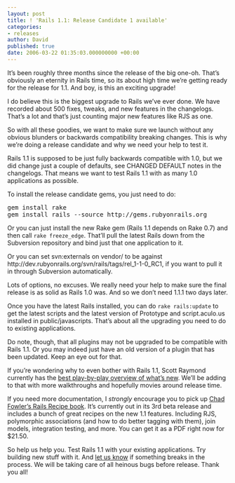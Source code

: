 ```yaml
---
layout: post
title: ! 'Rails 1.1: Release Candidate 1 available'
categories:
- releases
author: David
published: true
date: 2006-03-22 01:35:03.000000000 +00:00
---
```

<p>It&#8217;s been roughly three months since the release of the big one-oh. That&#8217;s obviously an eternity in Rails time, so its about high time we&#8217;re getting ready for the release for 1.1. And boy, is this an exciting upgrade!</p>
<p>I do believe this is the biggest upgrade to Rails we&#8217;ve ever done. We have recorded about 500 fixes, tweaks, and new features in the changelogs. That&#8217;s a lot and that&#8217;s just counting major new features like <span class="caps">RJS</span> as one.</p>
<p>So with all these goodies, we want to make sure we launch without any obvious blunders or backwards compatibility breaking changes. This is why we&#8217;re doing a release candidate and why we need your help to test it.</p>
<p>Rails 1.1 is supposed to be just fully backwards compatible with 1.0, but we did change just a couple of defaults, see <span class="caps">CHANGED</span> <span class="caps">DEFAULT</span> notes in the changelogs. That means we want to test Rails 1.1 with as many 1.0 applications as possible.</p>
<p>To install the release candidate gems, you just need to do:</p>
<pre>
gem install rake
gem install rails --source http://gems.rubyonrails.org
</pre>
<p>Or you can just install the new Rake gem (Rails 1.1 depends on Rake 0.7) and then call <code>rake freeze_edge</code>. That&#8217;ll pull the latest Rails down from the Subversion repository and bind just that one application to it.</p>
<p>Or you can set svn:externals on vendor/ to be against http://dev.rubyonrails.org/svn/rails/tags/rel_1-1-0_RC1, if you want to pull it in through Subversion automatically.</p>
<p>Lots of options, no excuses. We really need your help to make sure the final release is as solid as Rails 1.0 was. And so we don&#8217;t need 1.1.1 two days later.</p>
<p>Once you have the latest Rails installed, you can do <code>rake rails:update</code> to get the latest scripts and the latest version of Prototype and script.aculo.us installed in public/javascripts. That&#8217;s about all the upgrading you need to do to existing applications.</p>
<p>Do note, though, that all plugins may not be upgraded to be compatible with Rails 1.1. Or you may indeed just have an old version of a plugin that has been updated. Keep an eye out for that.</p>
<p>If you&#8217;re wondering why to even bother with Rails 1.1, Scott Raymond currently has the <a href="http://scottraymond.net/articles/2006/02/28/rails-1.1">best play-by-play overview of what&#8217;s new</a>. We&#8217;ll be adding to that with more walkthroughs and hopefully movies around release time.</p>
<p>If you need more documentation, I <i>strongly</i> encourage you to pick up <a href="http://pragmaticprogrammer.com/titles/fr_rr/index.html">Chad Fowler&#8217;s Rails Recipe book</a>. It&#8217;s currently out in its 3rd beta release and includes a bunch of great recipes on the new 1.1 features. Including <span class="caps">RJS</span>, polymorphic associations (and how to do better tagging with them), join models, integration testing, and more. You can get it as a <span class="caps">PDF</span> right now for $21.50.</p>
<p>So help us help you. Test Rails 1.1 with your existing applications. Try building new stuff with it. And <a href="http://dev.rubyonrails.org/">let us know</a> if something breaks in the process. We will be taking care of all heinous bugs before release. Thank you all!</p>